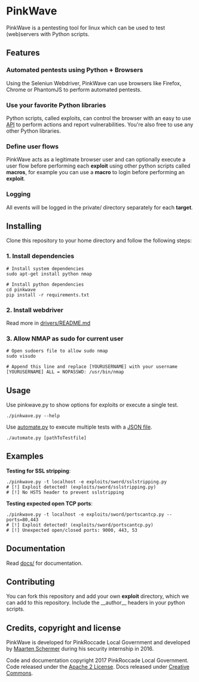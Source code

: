 PinkWave
==========
PinkWave is a pentesting tool for linux which can be used to test (web)servers
with Python scripts. 


## Features
### Automated pentests using Python + Browsers
Using the Seleniun Webdriver, PinkWave can use browsers
like Firefox, Chrome or PhantomJS to perform automated pentests. 

### Use your favorite Python libraries
Python scripts, called exploits, can control the browser with an easy to use [API](docs/devleopers/extensions/Request.py) to perform actions and report vulnerabilities. You're also free to use any other Python libraries.


### Define user flows 
PinkWave acts as a legitimate browser user and can optionally execute a user flow before performing each **exploit** using other python scripts called **macros**, for example you can use a **macro** to login before performing an **exploit**.


### Logging
All events will be logged in the private/ directory separately for each **target**.




## Installing
Clone this repository to your home directory and follow the following steps:

### 1\. Install dependencies
```
# Install system dependencies
sudo apt-get install python nmap

# Install python dependencies
cd pinkwave
pip install -r requirements.txt
```

### 2\. Install webdriver
Read more in [drivers/README.md](https://github.com/PinkRoccadeLG/pinkwave/tree/master/drivers)

### 3\. Allow NMAP as sudo for current user
```
# Open sudoers file to allow sudo nmap
sudo visudo

# Append this line and replace [YOURUSERNAME] with your username
[YOURUSERNAME] ALL = NOPASSWD: /usr/bin/nmap
```


## Usage

Use pinkwave.py to show options for exploits or execute a single test.
```
./pinkwave.py --help 
```

Use [automate.py](https://github.com/PinkRoccadeLG/pinkwave/blob/master/docs/administrators/automate-tests.markdown) to execute multiple tests with a [JSON file](https://github.com/PinkRoccadeLG/pinkwave/blob/master/docs/administrators/automate-tests.markdown).
```
./automate.py [pathToTestfile]
```

## Examples
**Testing for SSL stripping**:
```
./pinkwave.py -t localhost -e exploits/sword/sslstripping.py
# [!] Exploit detected! (exploits/sword/sslstripping.py)
# [!] No HSTS header to prevent sslstripping
```

**Testing expected open TCP ports**:
```
./pinkwave.py -t localhost -e exploits/sword/portscantcp.py --ports=80,443
# [!] Exploit detected! (exploits/sword/portscantcp.py)
# [!] Unexpected open/closed ports: 9000, 443, 53

```



## Documentation
Read [docs/](https://github.com/PinkRoccadeLG/pinkwave/tree/master/docs) for documentation.

## Contributing
You can fork this repository and add your own **exploit** directory, which we can add to this repository. Include the \_\_author\_\_ headers in your python scripts.



## Credits, copyright and license

PinkWave is developed for PinkRoccade Local Government and developed by [Maarten Schermer](https://github.com/maartensch) during his security internship in 2016.

Code and documentation copyright 2017 PinkRoccade Local Government. Code released under the [Apache 2 License](https://github.com/PinkRoccadeLG/pinkwave/blob/master/LICENSE). Docs released under [Creative Commons](https://github.com/PinkRoccadeLG/pinkwave/blob/master/docs/LICENSE).
